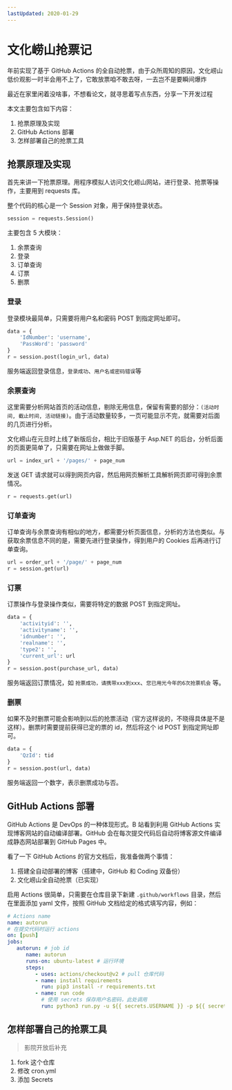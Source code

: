 ```yaml
---
lastUpdated: 2020-01-29
---
```


# 文化崂山抢票记

年前实现了基于 GitHub Actions 的全自动抢票，由于众所周知的原因，文化崂山低价观影一时半会用不上了，它敢放票咱不敢去呀，一去岂不是要瞬间爆炸

最近在家里闲着没啥事，不想看论文，就寻思着写点东西，分享一下开发过程

本文主要包含如下内容：

1. 抢票原理及实现
1. GitHub Actions 部署
1. 怎样部署自己的抢票工具

## 抢票原理及实现

首先来讲一下抢票原理。用程序模拟人访问文化崂山网站，进行登录、抢票等操作，主要用到 requests 库。

整个代码的核心是一个 Session 对象，用于保持登录状态。

```python
session = requests.Session()
```

主要包含 5 大模块：

1. 余票查询
1. 登录
1. 订单查询
1. 订票
1. 删票

### 登录

登录模块最简单，只需要将用户名和密码 POST 到指定网址即可。

```python
data = {
	'IdNumber': 'username',
	'PassWord': 'password'
}
r = session.post(login_url, data)
```

服务端返回登录信息，`登录成功`、`用户名或密码错误`等

### 余票查询

这里需要分析网站首页的活动信息，剔除无用信息，保留有需要的部分：`(活动时间, 截止时间, 活动链接)`。由于活动数量较多，一页可能显示不完，就需要对后面的几页进行分析。

文化崂山在元旦时上线了新版后台，相比于旧版基于 Asp.NET 的后台，分析后面的页面更简单了，只需要在网址上做做手脚。

```python
url = index_url + '/pages/' + page_num
```

发送 GET 请求就可以得到网页内容，然后用网页解析工具解析网页即可得到余票情况。

```python
r = requests.get(url)
```

### 订单查询

订单查询与余票查询有相似的地方，都需要分析页面信息，分析的方法也类似。与获取余票信息不同的是，需要先进行登录操作，得到用户的 Cookies 后再进行订单查询。

```python
url = order_url + '/page/' + page_num
r = session.get(url)
```

### 订票

订票操作与登录操作类似，需要将特定的数据 POST 到指定网址。

```python
data = {
	'activityid': '',
	'activityname': '',
	'idnumber': '',
	'realname': '',
	'type2': '',
	'current_url': url
}
r = session.post(purchase_url, data)
```

服务端返回订票情况，如 `抢票成功，请携带xxx到xxx`、`您已用光今年的6次抢票机会` 等。

### 删票

如果不及时删票可能会影响到以后的抢票活动（官方这样说的，不晓得具体是不是这样）。删票时需要提前获得已定的票的 id，然后将这个 id POST 到指定网址即可。

```python
data = {
	'QzId': tid
}
r = session.post(url, data)
```

服务端返回一个数字，表示删票成功与否。

## GitHub Actions 部署

GitHub Actions 是 DevOps 的一种体现形式。B 站看到利用 GitHub Actions 实现博客网站的自动编译部署。GitHub 会在每次提交代码后自动将博客源文件编译成静态网站部署到 GitHub Pages 中。

看了一下 GitHub Actions 的官方文档后，我准备做两个事情：

1. 搭建全自动部署的博客（搭建中，GitHub 和 Coding 双备份）
1. 文化崂山全自动抢票（已实现）

启用 Actions 很简单，只需要在仓库目录下新建 `.github/workflows` 目录，然后在里面添加 yaml 文件，按照 GitHub 文档给定的格式填写内容，例如：

```yaml
# Actions name
name: autorun
# 在提交代码时运行 actions
on: [push]
jobs:
   autorun: # job id
      name: autorun
      runs-on: ubuntu-latest # 运行环境
      steps:
         - uses: actions/checkout@v2 # pull 仓库代码
         - name: install requirements
           run: pip3 install -r requirements.txt
         - name: run code
           # 使用 secrets 保存用户名密码，此处调用
           run: python3 run.py -u ${{ secrets.USERNAME }} -p ${{ secrets.PASSWORD }}
```

## 怎样部署自己的抢票工具

> 影院开放后补充

1. fork 这个仓库
1. 修改 cron.yml
1. 添加 Secrets
